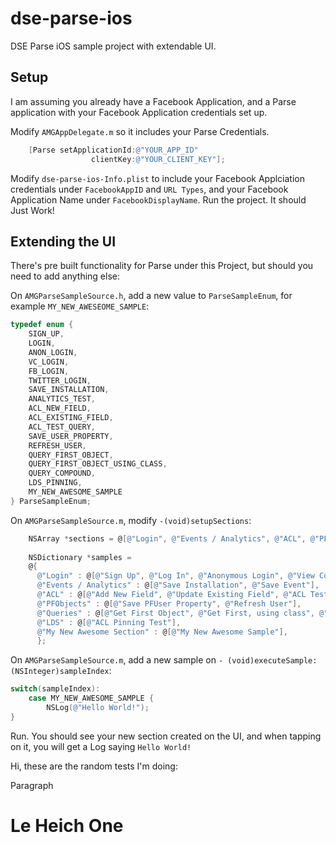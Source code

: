 # dse-parse-ios

DSE Parse iOS sample project with extendable UI.

## Setup

I am assuming you already have a Facebook Application, and a Parse application with your Facebook Application credentials set up. 

Modify `AMGAppDelegate.m` so it includes your Parse Credentials.

```objective-c
    [Parse setApplicationId:@"YOUR_APP_ID"
                  clientKey:@"YOUR_CLIENT_KEY"];
```

Modify `dse-parse-ios-Info.plist` to include your Facebook Applciation credentials under `FacebookAppID` and `URL Types`, and your Facebook Application Name under `FacebookDisplayName`.
Run the project. It should Just Work!

## Extending the UI

There's pre built functionality for Parse under this Project, but should you need to add anything else:

 On `AMGParseSampleSource.h`, add a new value to `ParseSampleEnum`, for example `MY_NEW_AWESEOME_SAMPLE`:

```objective-c
typedef enum {
    SIGN_UP,
    LOGIN,
    ANON_LOGIN,
    VC_LOGIN,
    FB_LOGIN,
    TWITTER_LOGIN,
    SAVE_INSTALLATION,
    ANALYTICS_TEST,
    ACL_NEW_FIELD,
    ACL_EXISTING_FIELD,
    ACL_TEST_QUERY,
    SAVE_USER_PROPERTY,
    REFRESH_USER,
    QUERY_FIRST_OBJECT,
    QUERY_FIRST_OBJECT_USING_CLASS,
    QUERY_COMPOUND,
    LDS_PINNING,
    MY_NEW_AWESOME_SAMPLE
} ParseSampleEnum;
```

 On `AMGParseSampleSource.m`, modify `-(void)setupSections`:
```objective-c
    NSArray *sections = @[@"Login", @"Events / Analytics", @"ACL", @"PFObjects", @"Queries", @"LDS", @"My New Awesome Section"];
    
    NSDictionary *samples =
    @{
      @"Login" : @[@"Sign Up", @"Log In", @"Anonymous Login", @"View Controller Login", @"Facebook", @"Twitter"],
      @"Events / Analytics" : @[@"Save Installation", @"Save Event"],
      @"ACL" : @[@"Add New Field", @"Update Existing Field", @"ACL Test Query"],
      @"PFObjects" : @[@"Save PFUser Property", @"Refresh User"],
      @"Queries" : @[@"Get First Object", @"Get First, using class", @"Compound Query Test"],
      @"LDS" : @[@"ACL Pinning Test"],
      @"My New Awesome Section" : @[@"My New Awesome Sample"],
      };
```

 On `AMGParseSampleSource.m`, add a new sample on `- (void)executeSample:(NSInteger)sampleIndex`:

```objective-c
switch(sampleIndex):
    case MY_NEW_AWESOME_SAMPLE {
        NSLog(@"Hello World!");
}
```

 Run. You should see your new section created on the UI, and when tapping on it, you will get a Log saying `Hello World!`
 
 Hi, these are the random tests I'm doing:
 <script>function testMe(){alert('alert me!');}</script>
<p>Paragraph</p>
<h1>Le Heich One</h1>
